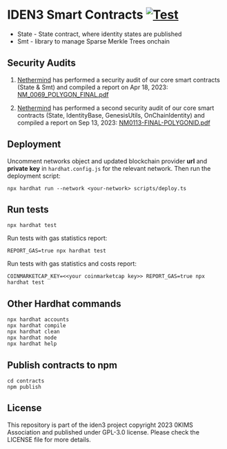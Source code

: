 # IDEN3 Smart Contracts [![Test](https://github.com/iden3/contracts/workflows/Tests/badge.svg)](https://github.com/iden3/contracts/actions?query=workflow%3ATests)

- State - State contract, where identity states are published
- Smt - library to manage Sparse Merkle Trees onchain

## Security Audits

1. [Nethermind](https://nethermind.io/smart-contracts-audits/) has performed a security audit of our core smart contracts (State & Smt) and compiled a report on Apr 18, 2023: 
   [NM_0069_POLYGON_FINAL.pdf](https://iden3-circuits-bucket.s3.eu-west-1.amazonaws.com/audit_reports/NM_0069_POLYGON_FINAL.pdf)

2. [Nethermind](https://nethermind.io/smart-contracts-audits/) has performed a second security audit of our core smart contracts (State, IdentityBase, GenesisUtils, OnChainIdentity) and compiled a report on Sep 13, 2023:
   [NM0113-FINAL-POLYGONID.pdf](https://iden3-circuits-bucket.s3.eu-west-1.amazonaws.com/audit_reports/NM0113-FINAL-POLYGONID.pdf)

## Deployment

Uncomment networks object and updated blockchain provider **url** and **private key** in `hardhat.config.js` for the relevant network.
Then run the deployment script:

```shell
npx hardhat run --network <your-network> scripts/deploy.ts

```


## Run tests

```shell
npx hardhat test
```

Run tests with gas statistics report:

```shell
REPORT_GAS=true npx hardhat test 
```

Run tests with gas statistics and costs report:

```shell
COINMARKETCAP_KEY=<<your coinmarketcap key>> REPORT_GAS=true npx hardhat test 
```

## Other Hardhat commands

```shell
npx hardhat accounts
npx hardhat compile
npx hardhat clean
npx hardhat node
npx hardhat help
```

## Publish contracts to npm

```shell
cd contracts
npm publish
```

## License

This repository is part of the iden3 project copyright 2023 0KIMS Association and published under GPL-3.0 license. Please check the LICENSE file for more details.

